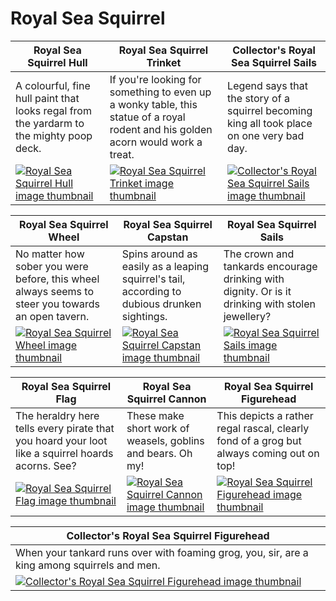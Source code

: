 # Royal Sea Squirrel

| Royal Sea Squirrel Hull | Royal Sea Squirrel Trinket | Collector's Royal Sea Squirrel Sails |
| ----------------------- | -------------------------- | ------------------------------------ |
| A colourful, fine hull paint that looks regal from the yardarm to the mighty poop deck. | If you're looking for something to even up a wonky table, this statue of a royal rodent and his golden acorn would work a treat. | Legend says that the story of a squirrel becoming king all took place on one very bad day. |
| [![Royal Sea Squirrel Hull image thumbnail](https://seaofthieves.wiki.gg/images/3/3a/Royal_Sea_Squirrel_Hull.png)](https://seaofthieves.wiki.gg/wiki/Royal_Sea_Squirrel_Hull) | [![Royal Sea Squirrel Trinket image thumbnail](https://seaofthieves.wiki.gg/images/e/ed/Royal_Sea_Squirrel_Trinket.png)](https://seaofthieves.wiki.gg/wiki/Royal_Sea_Squirrel_Trinket) | [![Collector's Royal Sea Squirrel Sails image thumbnail](https://seaofthieves.wiki.gg/images/b/bd/Collector%27s_Royal_Sea_Squirrel_Sails.png)](https://seaofthieves.wiki.gg/wiki/Collector's_Royal_Sea_Squirrel_Sails) |

| Royal Sea Squirrel Wheel | Royal Sea Squirrel Capstan | Royal Sea Squirrel Sails |
| ------------------------ | -------------------------- | ------------------------ |
| No matter how sober you were before, this wheel always seems to steer you towards an open tavern. | Spins around as easily as a leaping squirrel's tail, according to dubious drunken sightings. | The crown and tankards encourage drinking with dignity. Or is it drinking with stolen jewellery? |
| [![Royal Sea Squirrel Wheel image thumbnail](https://seaofthieves.wiki.gg/images/1/1d/Royal_Sea_Squirrel_Wheel.png)](https://seaofthieves.wiki.gg/wiki/Royal_Sea_Squirrel_Wheel) | [![Royal Sea Squirrel Capstan image thumbnail](https://seaofthieves.wiki.gg/images/5/59/Royal_Sea_Squirrel_Capstan.png)](https://seaofthieves.wiki.gg/wiki/Royal_Sea_Squirrel_Capstan) | [![Royal Sea Squirrel Sails image thumbnail](https://seaofthieves.wiki.gg/images/5/58/Royal_Sea_Squirrel_Sails.png)](https://seaofthieves.wiki.gg/wiki/Royal_Sea_Squirrel_Sails) |

| Royal Sea Squirrel Flag | Royal Sea Squirrel Cannon | Royal Sea Squirrel Figurehead |
| ----------------------- | ------------------------- | ----------------------------- |
| The heraldry here tells every pirate that you hoard your loot like a squirrel hoards acorns. See? | These make short work of weasels, goblins and bears. Oh my! | This depicts a rather regal rascal, clearly fond of a grog but always coming out on top! |
| [![Royal Sea Squirrel Flag image thumbnail](https://seaofthieves.wiki.gg/images/9/92/Royal_Sea_Squirrel_Flag.png)](https://seaofthieves.wiki.gg/wiki/Royal_Sea_Squirrel_Flag) | [![Royal Sea Squirrel Cannon image thumbnail](https://seaofthieves.wiki.gg/images/9/9f/Royal_Sea_Squirrel_Cannon.png)](https://seaofthieves.wiki.gg/wiki/Royal_Sea_Squirrel_Cannon) | [![Royal Sea Squirrel Figurehead image thumbnail](https://seaofthieves.wiki.gg/images/5/5f/Royal_Sea_Squirrel_Figurehead.png)](https://seaofthieves.wiki.gg/wiki/Royal_Sea_Squirrel_Figurehead) |

| Collector's Royal Sea Squirrel Figurehead |
| ----------------------------------------- |
| When your tankard runs over with foaming grog, you, sir, are a king among squirrels and men. |
| [![Collector's Royal Sea Squirrel Figurehead image thumbnail](https://seaofthieves.wiki.gg/images/b/b9/Collector%27s_Royal_Sea_Squirrel_Figurehead.png)](https://seaofthieves.wiki.gg/wiki/Collector's_Royal_Sea_Squirrel_Figurehead) |
